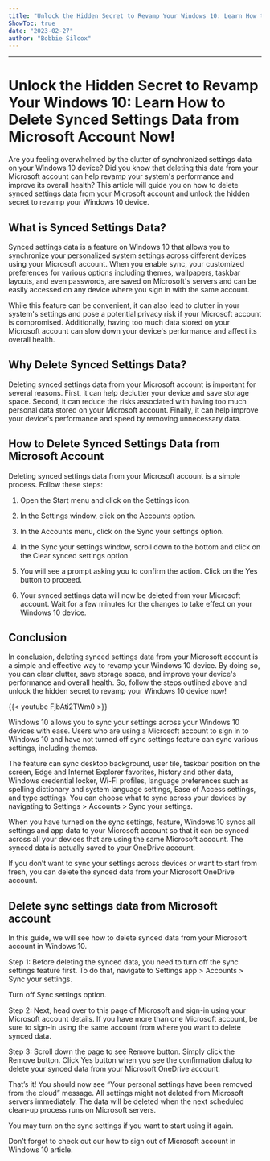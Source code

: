 ```yaml
---
title: "Unlock the Hidden Secret to Revamp Your Windows 10: Learn How to Delete Synced Settings Data from Microsoft Account Now!"
ShowToc: true 
date: "2023-02-27"
author: "Bobbie Silcox"
---
```

*****
# Unlock the Hidden Secret to Revamp Your Windows 10: Learn How to Delete Synced Settings Data from Microsoft Account Now!

Are you feeling overwhelmed by the clutter of synchronized settings data on your Windows 10 device? Did you know that deleting this data from your Microsoft account can help revamp your system's performance and improve its overall health? This article will guide you on how to delete synced settings data from your Microsoft account and unlock the hidden secret to revamp your Windows 10 device.

## What is Synced Settings Data?

Synced settings data is a feature on Windows 10 that allows you to synchronize your personalized system settings across different devices using your Microsoft account. When you enable sync, your customized preferences for various options including themes, wallpapers, taskbar layouts, and even passwords, are saved on Microsoft's servers and can be easily accessed on any device where you sign in with the same account.

While this feature can be convenient, it can also lead to clutter in your system's settings and pose a potential privacy risk if your Microsoft account is compromised. Additionally, having too much data stored on your Microsoft account can slow down your device's performance and affect its overall health.

## Why Delete Synced Settings Data?

Deleting synced settings data from your Microsoft account is important for several reasons. First, it can help declutter your device and save storage space. Second, it can reduce the risks associated with having too much personal data stored on your Microsoft account. Finally, it can help improve your device's performance and speed by removing unnecessary data.

## How to Delete Synced Settings Data from Microsoft Account

Deleting synced settings data from your Microsoft account is a simple process. Follow these steps:

1. Open the Start menu and click on the Settings icon.

2. In the Settings window, click on the Accounts option.

3. In the Accounts menu, click on the Sync your settings option.

4. In the Sync your settings window, scroll down to the bottom and click on the Clear synced settings option.

5. You will see a prompt asking you to confirm the action. Click on the Yes button to proceed.

6. Your synced settings data will now be deleted from your Microsoft account. Wait for a few minutes for the changes to take effect on your Windows 10 device.

## Conclusion

In conclusion, deleting synced settings data from your Microsoft account is a simple and effective way to revamp your Windows 10 device. By doing so, you can clear clutter, save storage space, and improve your device's performance and overall health. So, follow the steps outlined above and unlock the hidden secret to revamp your Windows 10 device now!

{{< youtube FjbAti2TWm0 >}} 



Windows 10 allows you to sync your settings across your Windows 10 devices with ease. Users who are using a Microsoft account to sign in to Windows 10 and have not turned off sync settings feature can sync various settings, including themes.
 
The feature can sync desktop background, user tile, taskbar position on the screen, Edge and Internet Explorer favorites, history and other data, Windows credential locker, Wi-Fi profiles, language preferences such as spelling dictionary and system language settings, Ease of Access settings, and type settings. You can choose what to sync across your devices by navigating to Settings > Accounts > Sync your settings.
 
When you have turned on the sync settings, feature, Windows 10 syncs all settings and app data to your Microsoft account so that it can be synced across all your devices that are using the same Microsoft account. The synced data is actually saved to your OneDrive account.
 
If you don’t want to sync your settings across devices or want to start from fresh, you can delete the synced data from your Microsoft OneDrive account.
 
## Delete sync settings data from Microsoft account
 
In this guide, we will see how to delete synced data from your Microsoft account in Windows 10.
 
Step 1: Before deleting the synced data, you need to turn off the sync settings feature first. To do that, navigate to Settings app > Accounts > Sync your settings.
 
Turn off Sync settings option.
 









 
Step 2: Next, head over to this page of Microsoft and sign-in using your Microsoft account details. If you have more than one Microsoft account, be sure to sign-in using the same account from where you want to delete synced data.
 
Step 3: Scroll down the page to see Remove button. Simply click the Remove button. Click Yes button when you see the confirmation dialog to delete your synced data from your Microsoft OneDrive account.
 
That’s it! You should now see “Your personal settings have been removed from the cloud” message. All settings might not deleted from Microsoft servers immediately. The data will be deleted when the next scheduled clean-up process runs on Microsoft servers.
 
You may turn on the sync settings if you want to start using it again.
 
Don’t forget to check out our how to sign out of Microsoft account in Windows 10 article.



